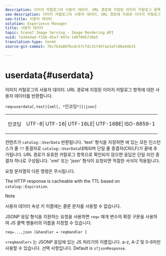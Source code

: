 ```yaml
---
description: 이미지 카탈로그의 사용자 데이터. URL 경로에 지정된 이미지 카탈로그 항목에 대한 사용자 데이터를 반환합니다.
seo-description: 이미지 카탈로그의 사용자 데이터. URL 경로에 지정된 이미지 카탈로그 항목에 대한 사용자 데이터를 반환합니다.
seo-title: 사용자 데이터
solution: Experience Manager
title: 사용자 데이터
topic: Scene7 Image Serving - Image Rendering API
uuid: 7a34adad-f1b6-45a7-94fe-1407845710e5
translation-type: tm+mt
source-git-commit: 7bc7b3a86fbcdc57cfdc31745fae3afc06e44b15

---
```



# userdata{#userdata}

이미지 카탈로그의 사용자 데이터. URL 경로에 지정된 이미지 카탈로그 항목에 대한 사용자 데이터를 반환합니다.

`req=userdata[,text|{xml[, *`인코딩`*]}|json]`

<table id="simpletable_F9D94C83865F4216BCF7987C32FACC46"> 
 <tr class="strow"> 
  <td class="stentry"> <p><span class="varname"> 인코딩</span> </p> </td> 
  <td class="stentry"> <p><span class="codeph"> UTF-8| UTF-16| UTF-16LE| UTF-16BE| ISO-8859-1</span> </p></td> 
 </tr> 
</table>

컨텐츠가 `catalog::UserData` 반환됩니다. &#39;text&#39; 형식을 지정하면 에 있는 모든 인스턴스가 줄 `??` 종결자로 `catalog::UserData`대체되며 단일 줄 종결자(CR/LF)가 끝에 추가됩니다. URL 경로가 유효한 카탈로그 항목으로 확인되지 않으면 응답은 단일 라인 종결자 하나로 구성됩니다. &#39;xml&#39; 또는 &#39;json&#39; 형식이 요청되면 적절한 서식이 적용됩니다.

요청 문자열의 다른 명령은 무시됩니다.

The HTTP response is cacheable with the TTL based on `catalog::Expiration`.

>[!NOTE]
>
>사용자 데이터 속성 키 이름에는 콜론 문자를 사용할 수 없습니다.

JSONP 응답 형식을 지원하는 요청을 사용하면 `req=` 매개 변수의 확장 구문을 사용하여 JS 콜백 핸들러의 이름을 지정할 수 있습니다.

`req=...,json [&handler = reqHandler ]`

`<reqHandler>` 는 JSONP 응답에 있는 JS 처리기의 이름입니다. a-z, A-Z 및 0-9자만 사용할 수 있습니다. 선택 사항입니다. Default is `s7jsonResponse`.
